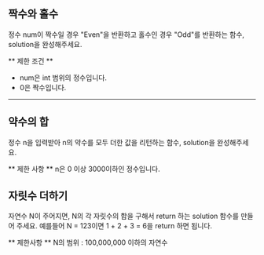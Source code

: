 ## 짝수와 홀수

정수 num이 짝수일 경우 "Even"을 반환하고 홀수인 경우 "Odd"를 반환하는 함수, solution을 완성해주세요.

** 제한 조건 **

- num은 int 범위의 정수입니다.
- 0은 짝수입니다.

---

## 약수의 합

정수 n을 입력받아 n의 약수를 모두 더한 값을 리턴하는 함수, solution을 완성해주세요.

** 제한 사항 **
n은 0 이상 3000이하인 정수입니다.

## 자릿수 더하기

자연수 N이 주어지면, N의 각 자릿수의 합을 구해서 return 하는 solution 함수를 만들어 주세요.
예를들어 N = 123이면 1 + 2 + 3 = 6을 return 하면 됩니다.

** 제한사항 **
N의 범위 : 100,000,000 이하의 자연수

